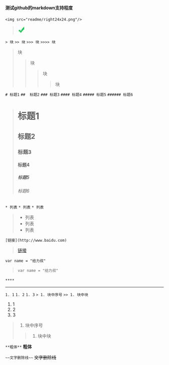 #### 测试github的markdown支持程度

`<img src="readme/right24x24.png"/>`
> <img src="readme/right24x24.png"/>

`> 块`
`>> 块`
`>>> 块`
`>>>> 块`
> 块
>> 块
>>> 块
>>>> 块

`# 标题1`
`##  标题2`
`### 标题3`
`#### 标题4`
`##### 标题5`
`###### 标题6`
> # 标题1
> ##  标题2
> ### 标题3
> #### 标题4
> ##### 标题5
> ###### 标题6

`* 列表`
`* 列表`
`* 列表`
> * 列表
> * 列表
> * 列表

`[链接](http://www.baidu.com)`
>[链接](http://www.baidu.com)

`var name = "给力叔"`
>`var name = "给力叔"`

`****`
****

`1. 1`
`1. 2`
`1. 3`
`> 1. 块中序号`
`>> 1. 块中块`
1. 1
1. 2
1. 3
> 1. 块中序号
>> 1. 块中块

`**粗体**`
**粗体**

`~~文字删除线~~`
~~文字删除线~~